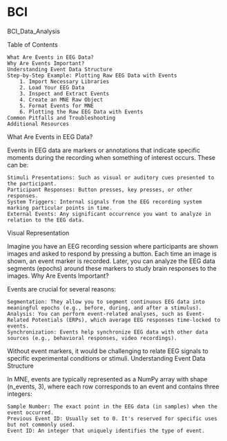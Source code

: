 # BCI
BCI_Data_Analysis


Table of Contents

    What Are Events in EEG Data?
    Why Are Events Important?
    Understanding Event Data Structure
    Step-by-Step Example: Plotting Raw EEG Data with Events
        1. Import Necessary Libraries
        2. Load Your EEG Data
        3. Inspect and Extract Events
        4. Create an MNE Raw Object
        5. Format Events for MNE
        6. Plotting the Raw EEG Data with Events
    Common Pitfalls and Troubleshooting
    Additional Resources




What Are Events in EEG Data?

Events in EEG data are markers or annotations that indicate specific moments during the recording when something of interest occurs. These can be:

    Stimuli Presentations: Such as visual or auditory cues presented to the participant.
    Participant Responses: Button presses, key presses, or other responses.
    System Triggers: Internal signals from the EEG recording system marking particular points in time.
    External Events: Any significant occurrence you want to analyze in relation to the EEG data.

Visual Representation

Imagine you have an EEG recording session where participants are shown images and asked to respond by pressing a button. Each time an image is shown, an event marker is recorded. Later, you can analyze the EEG data segments (epochs) around these markers to study brain responses to the images.
Why Are Events Important?

Events are crucial for several reasons:

    Segmentation: They allow you to segment continuous EEG data into meaningful epochs (e.g., before, during, and after a stimulus).
    Analysis: You can perform event-related analyses, such as Event-Related Potentials (ERPs), which average EEG responses time-locked to events.
    Synchronization: Events help synchronize EEG data with other data sources (e.g., behavioral responses, video recordings).

Without event markers, it would be challenging to relate EEG signals to specific experimental conditions or stimuli.
Understanding Event Data Structure

In MNE, events are typically represented as a NumPy array with shape (n_events, 3), where each row corresponds to an event and contains three integers:

    Sample Number: The exact point in the EEG data (in samples) when the event occurred.
    Previous Event ID: Usually set to 0. It's reserved for specific uses but not commonly used.
    Event ID: An integer that uniquely identifies the type of event.
